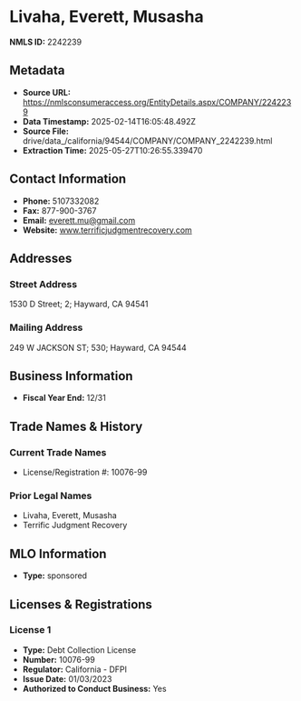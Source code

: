 # Livaha, Everett, Musasha

**NMLS ID:** 2242239

## Metadata
- **Source URL:** https://nmlsconsumeraccess.org/EntityDetails.aspx/COMPANY/2242239
- **Data Timestamp:** 2025-02-14T16:05:48.492Z
- **Source File:** drive/data_/california/94544/COMPANY/COMPANY_2242239.html
- **Extraction Time:** 2025-05-27T10:26:55.339470

## Contact Information
- **Phone:** 5107332082
- **Fax:** 877-900-3767
- **Email:** everett.mu@gmail.com
- **Website:** www.terrificjudgmentrecovery.com

## Addresses
### Street Address
1530 D Street; 2; Hayward, CA 94541

### Mailing Address
249 W JACKSON ST; 530; Hayward, CA 94544

## Business Information
- **Fiscal Year End:** 12/31

## Trade Names & History
### Current Trade Names
- License/Registration #: 10076-99

### Prior Legal Names
- Livaha, Everett, Musasha
- Terrific Judgment Recovery

## MLO Information
- **Type:** sponsored

## Licenses & Registrations

### License 1
- **Type:** Debt Collection License
- **Number:** 10076-99
- **Regulator:** California - DFPI
- **Issue Date:** 01/03/2023
- **Authorized to Conduct Business:** Yes
